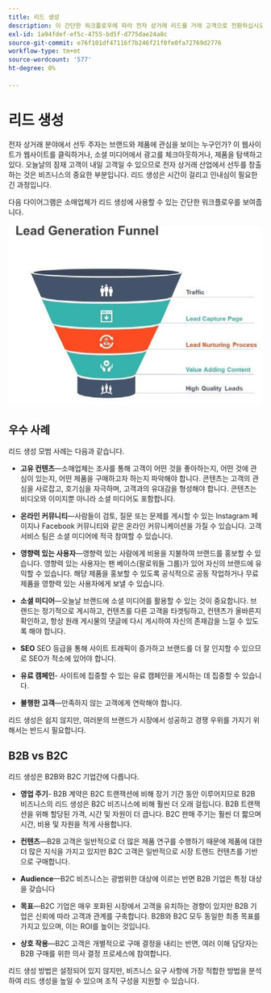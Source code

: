 ```yaml
---
title: 리드 생성
description: 이 간단한 워크플로우에 따라 전자 상거래 리드를 거래 고객으로 전환하십시오.
exl-id: 1a94fdef-ef5c-4755-bd5f-d775dae24a8c
source-git-commit: e76f101df47116f7b246f21f0fe0fa72769d2776
workflow-type: tm+mt
source-wordcount: '577'
ht-degree: 0%

---
```


# 리드 생성

전자 상거래 분야에서 선두 주자는 브랜드와 제품에 관심을 보이는 누구인가? 이 웹사이트가 웹사이트를 클릭하거나, 소셜 미디어에서 광고를 체크아웃하거나, 제품을 탐색하고 있다. 오늘날의 잠재 고객이 내일 고객일 수 있으므로 전자 상거래 산업에서 선두를 창출하는 것은 비즈니스의 중요한 부분입니다. 리드 생성은 시간이 걸리고 인내심이 필요한 긴 과정입니다.

다음 다이어그램은 소매업체가 리드 생성에 사용할 수 있는 간단한 워크플로우를 보여줍니다.

![리드 생성 단계 다이어그램](../../assets/playbooks/lead-generation-funnel.png)

## 우수 사례

리드 생성 모범 사례는 다음과 같습니다.

- **고유 컨텐츠**—소매업체는 조사를 통해 고객이 어떤 것을 좋아하는지, 어떤 것에 관심이 있는지, 어떤 제품을 구매하고자 하는지 파악해야 합니다. 콘텐츠는 고객의 관심을 사로잡고, 호기심을 자극하며, 고객과의 유대감을 형성해야 합니다. 콘텐츠는 비디오와 이미지뿐 아니라 소셜 미디어도 포함합니다.

- **온라인 커뮤니티**—사람들이 검토, 질문 또는 문제를 게시할 수 있는 Instagram 페이지나 Facebook 커뮤니티와 같은 온라인 커뮤니케이션을 가질 수 있습니다. 고객 서비스 팀은 소셜 미디어에 적극 참여할 수 있습니다.

- **영향력 있는 사용자**—영향력 있는 사람에게 비용을 지불하여 브랜드를 홍보할 수 있습니다. 영향력 있는 사용자는 팬 베이스(팔로워들 그룹)가 있어 자신의 브랜드에 유익할 수 있습니다. 해당 제품을 홍보할 수 있도록 공식적으로 공동 작업하거나 무료 제품을 영향력 있는 사용자에게 보낼 수 있습니다.

- **소셜 미디어**—오늘날 브랜드에 소셜 미디어를 활용할 수 있는 것이 중요합니다. 브랜드는 정기적으로 게시하고, 컨텐츠를 다른 고객을 타겟팅하고, 컨텐츠가 올바른지 확인하고, 항상 원래 게시물의 댓글에 다시 게시하여 자신의 존재감을 느낄 수 있도록 해야 합니다.

- **SEO** SEO 등급을 통해 사이트 트래픽이 증가하고 브랜드를 더 잘 인지할 수 있으므로 SEO가 적소에 있어야 합니다.

- **유료 캠페인**- 사이트에 집중할 수 있는 유료 캠페인을 게시하는 데 집중할 수 있습니다.

- **불행한 고객**—만족하지 않는 고객에게 연락해야 합니다.

리드 생성은 쉽지 않지만, 여러분의 브랜드가 시장에서 성공하고 경쟁 우위를 가지기 위해서는 반드시 필요합니다.

## B2B vs B2C

리드 생성은 B2B와 B2C 기업간에 다릅니다.

- **영업 주기**- B2B 계약은 B2C 트랜잭션에 비해 장기 기간 동안 이루어지므로 B2B 비즈니스의 리드 생성은 B2C 비즈니스에 비해 훨씬 더 오래 걸립니다. B2B 트랜잭션을 위해 할당된 가격, 시간 및 자원이 더 큽니다. B2C 판매 주기는 훨씬 더 짧으며 시간, 비용 및 자원을 적게 사용합니다.

- **컨텐츠**—B2B 고객은 일반적으로 더 많은 제품 연구를 수행하기 때문에 제품에 대한 더 많은 지식을 가지고 있지만 B2C 고객은 일반적으로 시장 트렌드 컨텐츠를 기반으로 구매합니다.

- **Audience**—B2C 비즈니스는 광범위한 대상에 이르는 반면 B2B 기업은 특정 대상을 갖습니다

- **목표**—B2C 기업은 매우 포화된 시장에서 고객을 유치하는 경향이 있지만 B2B 기업은 신뢰에 따라 고객과 관계를 구축합니다. B2B와 B2C 모두 동일한 최종 목표를 가지고 있으며, 이는 ROI를 높이는 것입니다.

- **상호 작용**—B2C 고객은 개별적으로 구매 결정을 내리는 반면, 여러 이해 담당자는 B2B 구매를 위한 의사 결정 프로세스에 참여합니다.

리드 생성 방법은 설정되어 있지 않지만, 비즈니스 요구 사항에 가장 적합한 방법을 분석하여 리드 생성을 높일 수 있으며 조직 구성을 지원할 수 있습니다.
